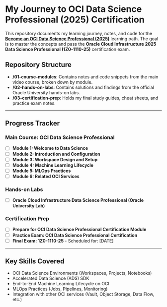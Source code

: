 # My Journey to OCI Data Science Professional (2025) Certification

This repository documents my learning journey, notes, and code for the **[Become an OCI Data Science Professional (2025)](https://mylearn.oracle.com/ou/learning-path/become-an-oci-data-science-professional/112674)** learning path. The goal is to master the concepts and pass the **Oracle Cloud Infrastructure 2025 Data Science Professional (1Z0-1110-25)** certification exam.

## Repository Structure

-   **/01-course-modules**: Contains notes and code snippets from the main video course, broken down by module.
-   **/02-hands-on-labs**: Contains solutions and findings from the official Oracle University hands-on labs.
-   **/03-certification-prep**: Holds my final study guides, cheat sheets, and practice exam notes.

---

## Progress Tracker

### Main Course: OCI Data Science Professional

-   [ ] **Module 1: Welcome to Data Science**
-   [ ] **Module 2: Introduction and Configuration**
-   [ ] **Module 3: Workspace Design and Setup**
-   [ ] **Module 4: Machine Learning Lifecycle**
-   [ ] **Module 5: MLOps Practices**
-   [ ] **Module 6: Related OCI Services**

### Hands-on Labs

-   [ ] **Oracle Cloud Infrastructure Data Science Professional (Oracle University Lab)**

### Certification Prep

-   [ ] **Prepare for OCI Data Science Professional Certification Module**
-   [ ] **Practice Exam: OCI Data Science Professional Certification**
-   [ ] **Final Exam: 1Z0-1110-25** - Scheduled for: [DATE]

---

## Key Skills Covered

-   OCI Data Science Environments (Workspaces, Projects, Notebooks)
-   Accelerated Data Science (ADS) SDK
-   End-to-End Machine Learning Lifecycle on OCI
-   MLOps Practices (Jobs, Pipelines, Monitoring)
-   Integration with other OCI services (Vault, Object Storage, Data Flow, etc.)
